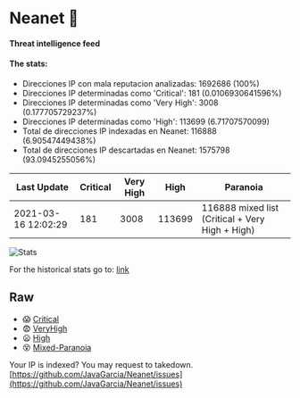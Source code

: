 # Neanet :hocho:
#### Threat intelligence feed
#### The stats:

- Direcciones IP con mala reputacion analizadas: 1692686 (100%)
- Direcciones IP determinadas como 'Critical':  181 (0.0106930641596%)
- Direcciones IP determinadas como 'Very High':  3008 (0.177705729237%)
- Direcciones IP determinadas como 'High':  113699 (6.71707570099)
- Total de direcciones IP indexadas en Neanet:  116888 (6.90547449438%)
- Total de direcciones IP descartadas en Neanet:  1575798 (93.0945255056%)

| Last Update | Critical | Very High | High | Paranoia |
| --- | --- | --- | --- | --- |
| 2021-03-16 12:02:29 | 181 | 3008 | 113699 | 116888 mixed list (Critical + Very High + High)|

![Stats](https://docs.google.com/spreadsheets/d/e/2PACX-1vSnaNMIXVabIpDJjufMlzH7poXnshF3mgd8Is1g9ytUEzVsP5my4Trn8f-xkoLLQ38xpL3HtmUexLo6/pubchart?oid=501124687&format=image)

For the historical stats go to: [link](/stats.csv)
## Raw
- :scream: [Critical](https://raw.githubusercontent.com/JavaGarcia/Neanet/master/blacklists/neanet_critical.txt)
- :fearful: [VeryHigh](https://raw.githubusercontent.com/JavaGarcia/Neanet/master/blacklists/neanet_veryHigh.txtt)
- :frowning: [High](https://raw.githubusercontent.com/JavaGarcia/Neanet/master/blacklists/neanet_high.txt)
- :dizzy_face: [Mixed-Paranoia](https://raw.githubusercontent.com/JavaGarcia/Neanet/master/blacklists/neanet_all.txt)


Your IP is indexed? You may request to takedown. [https://github.com/JavaGarcia/Neanet/issues](https://github.com/JavaGarcia/Neanet/issues)









































































































































































































































































































































































































































































































































































































































































































































































































































































































































































































































































































































































































































































































































































































































































































































































































































































































































































































































































































































































































































































































































































































































































































































































































































































































































































































































































































































































































































































































































































































































































































































































































































































































































































































































































































































































































































































































































































































































































































































































































































































































































































































































































































































































































































































































































































































































































































































































































































































































































































































































































































